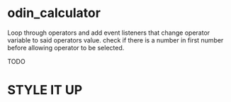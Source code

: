 # odin_calculator

Loop through operators and add event listeners that change
operator variable to said operators value.
check if there is a number in first number before allowing operator to be selected.


TODO

# STYLE IT UP